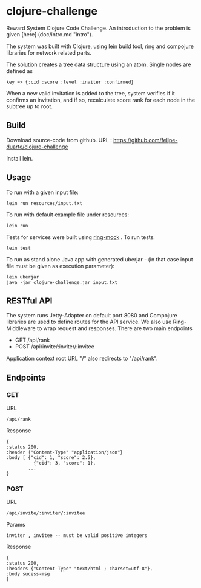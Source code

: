 # clojure-challenge

Reward System Clojure Code Challenge. An introduction to the problem is given [here] (doc/intro.md "intro").

The system was built with Clojure, using [lein](http://leiningen.org/ "Lein") build tool, [ring](http://ring-clojure.github.io/ring/index.html "Ring") and [compojure](http://weavejester.github.io/compojure/ "Compojure")  libraries for network related parts.

The solution creates a tree data structure using an atom. Single nodes are defined as 
	
	key => {:cid :score :level :inviter :confirmed}

When a new valid invitation is added to the tree, system verifies if it confirms an invitation, and if so, recalculate score rank for each node in the subtree up to root.

## Build

Download source-code from github.
URL : https://github.com/felipe-duarte/clojure-challenge

Install lein.

## Usage
To run with a given input file:   

	lein run resources/input.txt

To run with default example file under resources:   

	lein run


Tests for services were built using [ring-mock](https://github.com/ring-clojure/ring-mock "Ring-Mock") . To run tests:

	lein test

To run as stand alone Java app with generated uberjar - (in that case input file must be given as execution parameter):

	lein uberjar
	java -jar clojure-challenge.jar input.txt 


## RESTful API

The system runs Jetty-Adapter on default port 8080 and Compojure libraries are used to define routes for the API service. We also use Ring-Middleware to wrap request and responses. There are two main endpoints 

*   GET /api/rank
*   POST /api/invite/:inviter/:invitee

Application context root URL "/" also redirects to "/api/rank".

## Endpoints

### GET

URL 

	/api/rank 

Response 

	{	
	:status 200,
	:header {"Content-Type" "application/json"} 
	:body [ {"cid": 1, "score": 2.5},
    		  {"cid": 3, "score": 1},
    		... 
    } 

### POST

URL   

	/api/invite/:inviter/:invitee  
 
Params
 
	inviter , invitee -- must be valid positive integers
   
Response   

	{  
	:status 200,
	:headers {"Content-Type" "text/html ; charset=utf-8"},
	:body sucess-msg
	}
